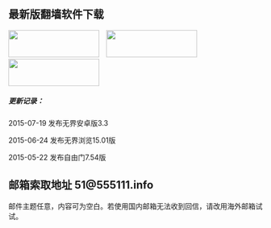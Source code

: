 <h2 class="GeneratedText">最新版翻墙软件下载</h2>
<a href="http://git.io/HNvvvQ"><div id="images"><img src="https://cloud.githubusercontent.com/assets/13546896/8962834/542bc3b2-35f7-11e5-8cd8-d275cecec187.jpg" width="180"  height="54"></a>
<a href="https://git.io/fgp" target="_blank"><img src="https://cloud.githubusercontent.com/assets/13546896/8962833/542b236c-35f7-11e5-9b6b-5ecef4e6a46e.jpg" width="180"  height="54" hspace= 10>
<a href="http://git.io/2S1IBQ" target="_blank"><img src="https://cloud.githubusercontent.com/assets/13546896/8963614/a7cea12a-35fb-11e5-8285-2c052e5ea386.jpg" width="180"  height="54" hspace= 0></a>

<h5 class="GeneratedText">更新记录：</h5>
2015-07-19 发布无界安卓版3.3</p>
2015-06-24 发布无界浏览15.01版</p>
2015-05-22 发布自由门7.54版</p>


<h2 class="GeneratedText">邮箱索取地址 51@555111.info</h2>
邮件主题任意，内容可为空白。若使用国内邮箱无法收到回信，请改用海外邮箱试试。


